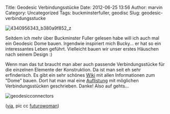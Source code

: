 Title: Geodesic Verbindungsstücke
Date: 2012-06-25 13:56
Author: marvin
Category: Uncategorized
Tags: buckminsterfuller, geodisc
Slug: geodesic-verbindungsstucke

![4340956343_b380a9f852_z]({static}/images/4340956343_b380a9f852_z.jpg)

Seitdem ich mehr über Buckminster Fuller gelesen habe will ich auch mal
ein Geodesic Dome bauen. Irgendwie inspiriert mich Bucky... er hat so
ein interessantes Leben geführt. Vielleicht bauen wir unser erstes
Häuschen nach seinem Design :)

Wenn man das tut braucht man aber auch passende Verbindungsstücke für
die einzelnen Elemente der Konstruktion. Da ist man seit eh sehr
erfinderisch. Es gibt ein sehr schönes [Wiki](http://www.domerama.com/)
mit allen Informationen zum "Dome" bauen. Dort hat man mal eine
[Auflistung](http://www.domerama.com/dome-basics/geodesic-dome-hub-connectors/)
mit möglichen Verbindungsstücken geschrieben. Danke! Also auf gehts...

![geodesicconnectors]({static}/images/geodesicconnectors.jpg)

([via](http://boingboing.net/2012/06/24/list-of-geodesic-hub-connector.html),
pic cc
[futurowoman](http://www.flickr.com/photos/futurowoman/4340956343/))

